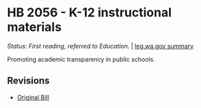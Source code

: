 # HB 2056 - K-12 instructional materials
*Status: First reading, referred to Education.* | [leg.wa.gov summary](https://app.leg.wa.gov/billsummary?BillNumber=2056&Year=2021)

Promoting academic transparency in public schools.

## Revisions
* [Original Bill](1/)